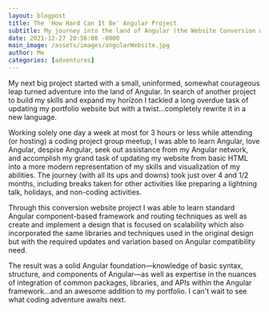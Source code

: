```yaml
---
layout: blogpost
title: The 'How Hard Can It Be' Angular Project
subtitle: My journey into the land of Angular (the Website Conversion write up)
date: 2021-12-27 20:56:00 -0800
main_image: /assets/images/angularWebsite.jpg
author: Me
categories: [adventures]
---
```

<p>My next big project started with a small, uninformed, somewhat courageous leap turned adventure into the land of Angular. In search of another project to build my skills and expand my horizon I tackled a long overdue task of updating my portfolio website but with a twist...completely rewrite it in a new language.</p>
<p>Working solely one day a week at most for 3 hours or less while attending (or hosting) a coding project group meetup, I was able to learn Angular, love Angular, despise Angular, seek out assistance from my Angular network, and accomplish my grand task of updating my website from basic HTML into a more modern representation of my skills and visualization of my abilities. The journey (with all its ups and downs) took just over 4 and 1/2 months, including breaks taken for other activities like preparing a lightning talk, holidays, and non-coding activities.</p>
<p>Through this conversion website project I was able to learn standard Angular component-based framework and routing techniques as well as create and implement a design that is focused on scalability which also incorporated the same libraries and techniques used in the original design but with the required updates and variation based on Angular compatibility need.</p>
<p>The result was a solid Angular foundation&mdash;knowledge of basic syntax, structure, and components of Angular&mdash;as well as expertise in the nuances of integration of common packages, libraries, and APIs within the Angular framework...and an awesome addition to my portfolio. I can't wait to see what coding adventure awaits next.</p>